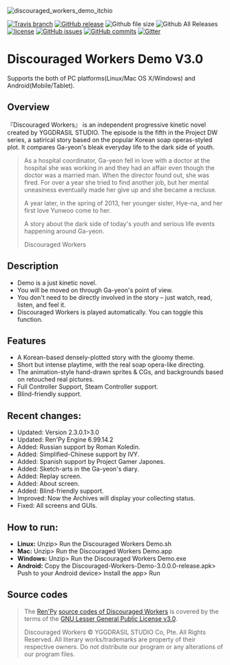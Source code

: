 ![discouraged_workers_demo_itchio](https://cloud.githubusercontent.com/assets/5509466/11607854/c4fd32ca-9b9a-11e5-862f-842bd64a1f0c.png)

[![Travis branch](https://img.shields.io/travis/YGGDRASIL-STUDIO/Discouraged-Workers/master.svg)](https://travis-ci.org/ricke00/YGGDRASILOS-Core) [![GitHub release](https://img.shields.io/github/release/YGGDRASIL-STUDIO/Discouraged-Workers.svg)](https://github.com/YGGDRASIL-STUDIO/Discouraged-Workers/releases) ![Github file size](https://github.com/YGGDRASIL-STUDIO/Discouraged-Workers/releases/download/V3.0/Discouraged-Workers-Demo.zip.svg) ![Github All Releases](https://img.shields.io/github/downloads/YGGDRASIL-STUDIO/Discouraged-Workers/total.svg) [![license](https://img.shields.io/github/license/YGGDRASIL-STUDIO/Discouraged-Workers.svg)](https://github.com/YGGDRASIL-STUDIO/Discouraged-Workers/blob/master/LICENSE) [![GitHub issues](https://img.shields.io/github/issues/YGGDRASIL-STUDIO/Discouraged-Workers.svg)](https://github.com/YGGDRASIL-STUDIO/Discouraged-Workers/issues) [![GitHub commits](https://img.shields.io/github/commits-since/YGGDRASIL-STUDIO/Discouraged-Workers/6fb9cef.svg)](https://github.com/YGGDRASIL-STUDIO/Discouraged-Workers/commits/master)
[![Gitter](https://img.shields.io/gitter/room/YGGDRASIL-STUDIO/Lobby.svg)](https://gitter.im/YGGDRASIL-STUDIO/Lobby)

# Discouraged Workers Demo V3.0

Supports the both of PC platforms(Linux/Mac OS X/Windows) and Android(Mobile/Tablet).

##  Overview

『Discouraged Workers』 is an independent progressive kinetic novel created by YGGDRASIL STUDIO. The episode is the fifth in the Project DW series, a satirical story based on the popular Korean soap operas-styled plot. It compares Ga-yeon's bleak everyday life to the dark side of youth.

> As a hospital coordinator, Ga-yeon fell in love with a doctor at the hospital she was working in and they had an affair even though the doctor was a married man. When the director found out, she was fired. For over a year she tried to find another job, but her mental uneasiness eventually made her give up and she became a recluse.
>
> A year later, in the spring of 2013, her younger sister, Hye-na, and her first love Yunwoo come to her.
>
> A story about the dark side of today's youth and serious life events happening around Ga-yeon.
>
> Discouraged Workers

##  Description
* Demo is a just kinetic novel.
* You will be moved on through Ga-yeon's point of view.
* You don't need to be directly involved in the story – just watch, read, listen, and feel it.
* Discouraged Workers is played automatically. You can toggle this function.

##  Features
* A Korean-based densely-plotted story with the gloomy theme.
* Short but intense playtime, with the real soap opera-like directing.
* The animation-style hand-drawn sprites & CGs, and backgrounds based on retouched real pictures.
* Full Controller Support, Steam Controller support.
* Blind-friendly support.

##  Recent changes:

* Updated: Version 2.3.0.1>3.0
* Updated: Ren'Py Engine 6.99.14.2
* Added: Russian support by Roman Koledin.
* Added: Simplified-Chinese support by IVY.
* Added: Spanish support by Project Gamer Japones.
* Added: Sketch-arts in the Ga-yeon's diary.
* Added: Replay screen.
* Added: About screen.
* Added: Blind-friendly support.
* Improved: Now the Archives will display your collecting status.
* Fixed: All screens and GUIs.

##  How to run:

* **Linux:** Unzip> Run the Discouraged Workers Demo.sh
* **Mac:** Unzip> Run the Discouraged Workers Demo.app
* **Windows:** Unzip> Run the Discouraged Workers Demo.exe
* **Android:** Copy the Discouraged-Workers-Demo-3.0.0.0-release.apk> Push to your Android device> Install the app> Run

##  Source codes

>The [Ren'Py](https://www.renpy.org) [source codes of Discouraged Workers](https://github.com/YGGDRASIL-STUDIO/Discouraged-Workers/tree/source-codes) is covered by the terms of the [GNU Lesser General Public License v3.0](https://github.com/YGGDRASIL-STUDIO/Discouraged-Workers/blob/source-codes/LICENSE).
>
>Discouraged Workers :copyright: YGGDRASIL STUDIO Co, Pte. All Rights Reserved.
All literary works/trademarks are property of their respective owners. Do not distribute our program or any alterations of our program files.
